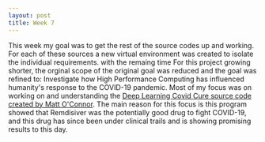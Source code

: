 ```yaml
---
layout: post
title: Week 7
---
```


This week my goal was to get the rest of the source codes up and working. For each of these sources a new virtual environment was created to isolate the individual requirements.
with the remaing time For this project growing shorter, the orginal scope of the original goal was reduced and the goal was refined to: Investigate how High Performance Computing has influenced humanity's response to the COVID-19 pandemic.
Most of my focus was on working on and understanding the [Deep Learning Covid Cure source code created by Matt O'Connor](https://github.com/mattroconnor/deep_learning_coronavirus_cure).
The main reason for this focus is this program showed that Remdisiver was the potentially good drug to fight COVID-19, and this drug has since been under clinical trails and is showing promising results to this day.
